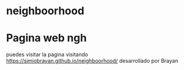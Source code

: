# neighboorhood
# Pagina web ngh
puedes visitar la pagina visitando
https://simiobrayan.github.io/neighboorhood/
desarrollado por Brayan 
